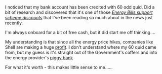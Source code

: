 I noticed that my bank account has been credited with 60 odd quid. Did a bit of research and discovered that it's one of those 
[_Energy Bills support scheme discounts_](https://www.gov.uk/guidance/getting-the-energy-bills-support-scheme-discount "AKA The Government have some free cash scheme") that I've been reading so much about in the news just recently.

I'm always onboard for a bit of free cash, but it did start me off thinking....

My understanding is that since all the energy price hikes, companies like Shell are making a huge 
[profit](https://www.offshore-energy.biz/huge-profits-for-shell-due-to-high-oil-and-gas-prices/ "Help the poor share holders!"). I don't understand where my 60 quid came from, but my guess is it's straight out of the Government's coffers and into the energy provider's [piggy bank](https://www.offshore-energy.biz/huge-profits-for-shell-due-to-high-oil-and-gas-prices/ "11.5 billion dollars. It's not your average piggy bank!")

For what it's worth - this makes little sense to me......
